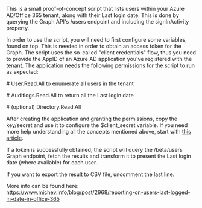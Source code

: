 This is a small proof-of-concept script that lists users within your Azure AD/Office 365 tenant, along with their Last login date. This is done by querying the Graph API's /users endpoint and including the signInActivity property.

In order to use the script, you will need to first configure some variables, found on top. This is needed in order to obtain an access token for the Graph. The script uses the so-called "client credentials" flow, thus you need to provide the AppID of an Azure AD application you've registered with the tenant. The application needs the following permissions for the script to run as expected:

\# User.Read.All to enumerate all users in the tenant

\# Auditlogs.Read.All to return all the Last login date

\# (optional) Directory.Read.All

After creating the application and granting the permissions, copy the key/secret and use it to configure the $client_secret variable. If you need more help understanding all the concepts mentioned above, start with [this article](https://docs.microsoft.com/en-us/graph/auth/auth-concepts).

If a token is successfully obtained, the script will query the /beta/users Graph endpoint, fetch the results and transform it to present the Last login date (where available) for each user.

If you want to export the result to CSV file, uncomment the last line.

More info can be found here: https://www.michev.info/blog/post/2968/reporting-on-users-last-logged-in-date-in-office-365
